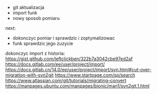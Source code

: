 - git aktualizacja
- import funk
- nowy sposob pomiaru


next:
- dokonczyc pomiar i sprawdzic i zoptymalizowac
- funk sprawdzic jego zuzycie

dokonczyc import z historia:
https://gist.github.com/leftclickben/322b7a3042cbe97ed2af
https://docs.gitlab.com/ee/user/project/import/
https://docs.gitlab.cn/14.0/ee/user/project/import/svn.html#cut-over-migration-with-svn2git
https://www.startpage.com/sp/search
https://www.atlassian.com/git/tutorials/migrating-convert
https://manpages.ubuntu.com/manpages/bionic/man1/svn2git.1.html
